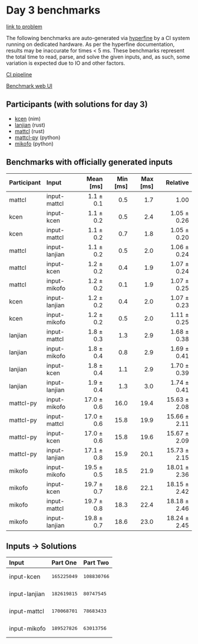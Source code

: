 # Day 3 benchmarks

[link to problem](https://adventofcode.com/2024/day/3)

The following benchmarks are auto-generated via
[hyperfine](https://github.com/sharkdp/hyperfine) by a CI system running on
dedicated hardware. As per the hyperfine documentation, results may be
inaccurate for times < 5 ms. These benchmarks represent the total time to read,
parse, and solve the given inputs, and, as such, some variation is expected due
to IO and other factors.

[CI pipeline](http://ci.papercode.net:8080/teams/main/pipelines/aoc2024)

[Benchmark web UI](https://aoc.ancalagon.black)


## Participants (with solutions for day 3)

- [kcen](https://github.com/kcen/aoc2024) (nim)
- [lanjian](https://github.com/lanjian/aoc-2024) (rust)
- [mattcl](https://github.com/mattcl/aoc2024) (rust)
- [mattcl-py](https://github.com/mattcl/aoc2024-py) (python)
- [mikofo](https://github.com/mikofo/aoc2024) (python)


## Benchmarks with officially generated inputs

| Participant | Input | Mean [ms] | Min [ms] | Max [ms] | Relative |
|:---|:---|---:|---:|---:|---:|
| mattcl | input-mattcl | 1.1 ± 0.1 | 0.5 | 1.7 | 1.00 |
| kcen | input-kcen | 1.1 ± 0.2 | 0.5 | 2.4 | 1.05 ± 0.26 |
| kcen | input-mattcl | 1.1 ± 0.2 | 0.7 | 1.8 | 1.05 ± 0.20 |
| mattcl | input-lanjian | 1.1 ± 0.2 | 0.5 | 2.0 | 1.06 ± 0.24 |
| mattcl | input-kcen | 1.2 ± 0.2 | 0.4 | 1.9 | 1.07 ± 0.24 |
| mattcl | input-mikofo | 1.2 ± 0.2 | 0.1 | 1.9 | 1.07 ± 0.25 |
| kcen | input-lanjian | 1.2 ± 0.2 | 0.4 | 2.0 | 1.07 ± 0.23 |
| kcen | input-mikofo | 1.2 ± 0.2 | 0.5 | 2.0 | 1.11 ± 0.25 |
| lanjian | input-mattcl | 1.8 ± 0.3 | 1.3 | 2.9 | 1.68 ± 0.38 |
| lanjian | input-mikofo | 1.8 ± 0.4 | 0.8 | 2.9 | 1.69 ± 0.41 |
| lanjian | input-kcen | 1.8 ± 0.4 | 1.1 | 2.9 | 1.70 ± 0.39 |
| lanjian | input-lanjian | 1.9 ± 0.4 | 1.3 | 3.0 | 1.74 ± 0.41 |
| mattcl-py | input-mikofo | 17.0 ± 0.6 | 16.0 | 19.4 | 15.63 ± 2.08 |
| mattcl-py | input-mattcl | 17.0 ± 0.6 | 15.8 | 19.9 | 15.66 ± 2.11 |
| mattcl-py | input-kcen | 17.0 ± 0.6 | 15.8 | 19.6 | 15.67 ± 2.09 |
| mattcl-py | input-lanjian | 17.1 ± 0.8 | 15.9 | 20.1 | 15.73 ± 2.15 |
| mikofo | input-mikofo | 19.5 ± 0.5 | 18.5 | 21.9 | 18.01 ± 2.36 |
| mikofo | input-kcen | 19.7 ± 0.7 | 18.6 | 22.1 | 18.15 ± 2.42 |
| mikofo | input-mattcl | 19.7 ± 0.8 | 18.3 | 22.4 | 18.18 ± 2.46 |
| mikofo | input-lanjian | 19.8 ± 0.7 | 18.6 | 23.0 | 18.24 ± 2.45 |


## Inputs -> Solutions

| Input | Part One | Part Two |
|:---|:---|:---|
|input-kcen|<pre>165225049</pre>|<pre>108830766</pre>|
|input-lanjian|<pre>182619815</pre>|<pre>80747545</pre>|
|input-mattcl|<pre>170068701</pre>|<pre>78683433</pre>|
|input-mikofo|<pre>189527826</pre>|<pre>63013756</pre>|